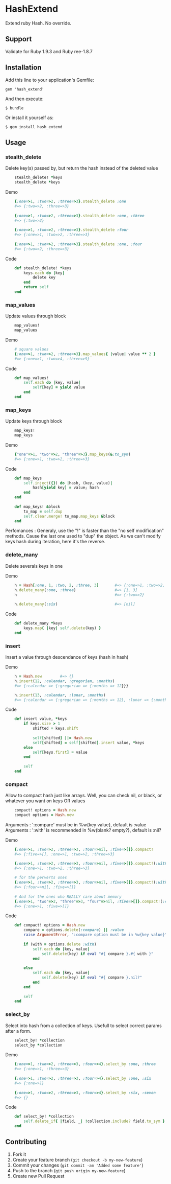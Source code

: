 # HashExtend

Extend ruby Hash. No override.

## Support

Validate for Ruby 1.9.3 and Ruby ree-1.8.7

## Installation

Add this line to your application's Gemfile:

    gem 'hash_extend'

And then execute:

    $ bundle

Or install it yourself as:

    $ gem install hash_extend

## Usage

### stealth_delete

Delete key(s) passed by, but return the hash instead of the deleted value

```ruby
	stealth_delete! *keys
	stealth_delete *keys
```

Demo

```ruby
	{:one=>1, :two=>2, :three=>3}.stealth_delete :one
	#=> {:two=>2, :three=>3}
	
	{:one=>1, :two=>2, :three=>3}.stealth_delete :one, :three
	#=> {:two=>2}
	
	{:one=>1, :two=>2, :three=>3}.stealth_delete :four
	#=> {:one=>1, :two=>2, :three=>3}
	
	{:one=>1, :two=>2, :three=>3}.stealth_delete :one, :four
	#=> {:two=>2, :three=>3}
```

Code

```ruby	
	def stealth_delete! *keys
	  	keys.each do |key|
	    	delete key
	  	end
	  	return self
	end
```


### map_values

Update values through block

```ruby
	map_values!
	map_values
```

Demo

```ruby
	# square values
	{:one=>1, :two=>2, :three=>3}.map_values{ |value| value ** 2 }
	#=> {:one=>1, :two=>4, :three=>9}
```

Code

```ruby	
	def map_values!
  		self.each do |key, value|
    		self[key] = yield value
  		end
	end
```


### map_keys

Update keys through block

```ruby
	map_keys!
	map_keys
```

Demo

```ruby
	{"one"=>1, "two"=>2, "three"=>3}.map_keys(&:to_sym)
	#=> {:one=>1, :two=>2, :three=>3}
```

Code

```ruby	
	def map_keys
    	self.inject({}) do |hash, (key, value)|
      		hash[yield key] = value; hash
    	end
	end
	
	def map_keys! &block
    	to_map = self.dup
    	self.clear.merge! to_map.map_keys &block
  	end
```

Perfomances : Generaly, use the "!" is faster than the "no self modification" methods. Cause the last one used to "dup" the object. As we can't modify keys hash during iteration, here it's the reverse.


### delete_many

Delete severals keys in one

Demo

```ruby
	h = Hash[:one, 1, :two, 2, :three, 3]		#=> {:one=>1, :two=>2, :three=>3}
	h.delete_many(:one, :three)					#=> [1, 3]
	h											#=> {:two=>2}
	
	h.delete_many(:six)							#=> [nil]
```

Code

```ruby	
	def delete_many *keys
  		keys.map{ |key| self.delete(key) }
	end
```


### insert

Insert a value through descendance of keys (hash in hash)

Demo

```ruby
	h = Hash.new		#=> {}
	h.insert(12, :calendar, :gregorian, :months)
	#=> {:calendar => {:gregorian => {:months => 12}}}

	h.insert(13, :calendar, :lunar, :months)
	#=> {:calendar => {:gregorian => {:months => 12}, :lunar => {:months => 13}}}
```

Code

```ruby	
	def insert value, *keys
  		if keys.size > 1
    		shifted = keys.shift
    
    		self[shifted] ||= Hash.new
    		self[shifted] = self[shifted].insert value, *keys
  		else
    		self[keys.first] = value
  		end
  	
  		self
	end
```


### compact

Allow to compact hash just like arrays. Well, you can check nil, or black, or whatever you want on keys OR values

```ruby
	compact! options = Hash.new
	compact options = Hash.new
```

Arguments : ':compare' must be in %w{key value}, default is :value
Arguments : ':with' is recommended in %w{blank? empty?}, default is :nil?

Demo

```ruby
	{:one=>1, :two=>2, :three=>3, :four=>nil, :five=>[]}.compact!
	#=> {:five=>[], :one=>1, :two=>2, :three=>3}

	{:one=>1, :two=>2, :three=>3, :four=>nil, :five=>[]}.compact!(:with=>:blank?)
	#=> {:one=>1, :two=>2, :three=>3}
	
	# for the perverts ones
	{:one=>1, :two=>2, :three=>3, :four=>nil, :five=>[]}.compact!(:with=>"is_a?(Fixnum)")
	#=> {:four=>nil, :five=>[]}
	
	# And for the ones who REALLY care about memory
	{:one=>1, "two"=>2, "three"=>3, "four"=>nil, :five=>[]}.compact!(:compare => :key, :with=>"is_a?(String)")
	#=> {:one=>1, :five=>[]}
```

Code

```ruby	
	def compact! options = Hash.new
  		compare = options.delete(:compare) || :value
  		raise ArgumentError, ":compare option must be in %w{key value}" unless [:key, :value].include? compare.to_sym
  
  		if (with = options.delete :with)
    		self.each do |key, value|
      			self.delete(key) if eval "#{ compare }.#{ with }"
    		end
    
  		else
    		self.each do |key, value|
      			self.delete(key) if eval "#{ compare }.nil?"
    		end
  		end
  
  		self
	end
```


### select_by

Select into hash from a collection of keys. Usefull to select correct params after a form.

```ruby
	select_by! *collection
	select_by *collection
```

Demo

```ruby
	{:one=>1, :two=>2, :three=>3, :four=>4}.select_by :one, :three
	#=> {:one=>1, :three=>3}
	
	{:one=>1, :two=>2, :three=>3, :four=>4}.select_by :one, :six
	#=> {:one=>1}
	
	{:one=>1, :two=>2, :three=>3, :four=>4}.select_by :six, :seven
	#=> {}
```

Code

```ruby	
	def select_by! *collection
  		self.delete_if{ |field, _| !collection.include? field.to_sym }  
	end
```

## Contributing

1. Fork it
2. Create your feature branch (`git checkout -b my-new-feature`)
3. Commit your changes (`git commit -am 'Added some feature'`)
4. Push to the branch (`git push origin my-new-feature`)
5. Create new Pull Request
